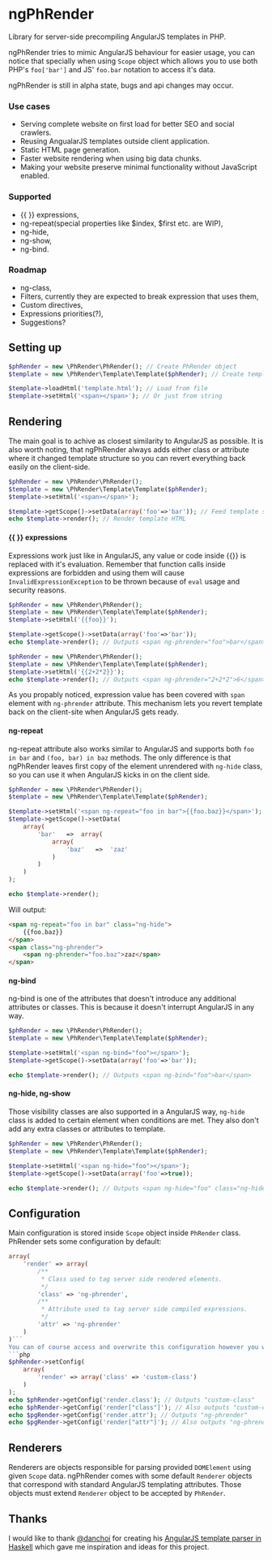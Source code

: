 # ngPhRender

Library for server-side precompiling AngularJS templates in PHP.

ngPhRender tries to mimic AngularJS behaviour for easier usage, you can notice that specially when using `Scope` object
which allows you to use both PHP's `foo['bar']` and JS' `foo.bar` notation to access it's data.

ngPhRender is still in alpha state, bugs and api changes may occur.

### Use cases
* Serving complete website on first load for better SEO and social crawlers.
* Reusing AngualarJS templates outside client application.
* Static HTML page generation.
* Faster website rendering when using big data chunks.
* Making your website preserve minimal functionality without JavaScript enabled.

### Supported
* {{ }} expressions,
* ng-repeat(special properties like $index, $first etc. are WIP),
* ng-hide,
* ng-show,
* ng-bind.

### Roadmap
* ng-class,
* Filters, currently they are expected to break expression that uses them,
* Custom directives,
* Expressions priorities(?),
* Suggestions?

## Setting up 
```php
$phRender = new \PhRender\PhRender(); // Create PhRender object
$template = new \PhRender\Template\Template($phRender); // Create template

$template->loadHtml('template.html'); // Load from file
$template->setHtml('<span></span>'); // Or just from string
```

## Rendering
The main goal is to achive as closest similarity to AngularJS as possible. It is also worth noting, that ngPhRender always adds either class or attribute where it changed template structure so you can revert everything back easily on the client-side.
```php
$phRender = new \PhRender\PhRender();
$template = new \PhRender\Template\Template($phRender);
$template->setHtml('<span></span>');

$template->getScope()->setData(array('foo'=>'bar')); // Feed template scope with data
echo $template->render(); // Render template HTML
```

#### {{ }} expressions
Expressions work just like in AngularJS, any value or code inside {{}} is replaced with it's evaluation. Remember that function calls inside expressions are forbidden and using them will cause `InvalidExpressionException` to be thrown because of `eval` usage and security reasons.
```php
$phRender = new \PhRender\PhRender();
$template = new \PhRender\Template\Template($phRender);
$template->setHtml('{{foo}}');

$template->getScope()->setData(array('foo'=>'bar'));
echo $template->render(); // Outputs <span ng-phrender="foo">bar</span>
```
```php
$phRender = new \PhRender\PhRender();
$template = new \PhRender\Template\Template($phRender);
$template->setHtml('{{2+2*2}}');
echo $template->render(); // Outputs <span ng-phrender="2+2*2">6</span>
```
As you propably noticed, expression value has been covered with `span` element with `ng-phrender` attribute. This mechanism lets you revert template back on the client-site when AngularJS gets ready.
#### ng-repeat
ng-repeat attribute also works similar to AngularJS and supports both `foo in bar` and `(foo, bar) in baz` methods. The only difference is that ngPhRender leaves first copy of the element unrendered with `ng-hide` class, so you can use it when AngularJS kicks in on the client side.

```php
$phRender = new \PhRender\PhRender();
$template = new \PhRender\Template\Template($phRender);

$template->setHtml('<span ng-repeat="foo in bar">{{foo.baz}}</span>');
$template->getScope()->setData(
	array(
    	'bar'   =>  array(
        	array(
            	'baz'   =>  'zaz'
            )
        )
	)
);

echo $template->render();
```
Will output:
```html
<span ng-repeat="foo in bar" class="ng-hide">
	{{foo.baz}}
</span>
<span class="ng-phrender">
	<span ng-phrender="foo.baz">zaz</span>
</span>
```
#### ng-bind
ng-bind is one of the attributes that doesn't introduce any additional attributes or classes. This is because it doesn't interrupt AngularJS in any way.

```php
$phRender = new \PhRender\PhRender();
$template = new \PhRender\Template\Template($phRender);

$template->setHtml('<span ng-bind="foo"></span>');
$template->getScope()->setData(array('foo'=>'bar'));

echo $template->render(); // Outputs <span ng-bind="foo">bar</span>
```
#### ng-hide, ng-show
Those visibility classes are also supported in a AngularJS way, `ng-hide` class is added to certain element when conditions are met. They also don't add any extra classes or attributes to template.

```php
$phRender = new \PhRender\PhRender();
$template = new \PhRender\Template\Template($phRender);

$template->setHtml('<span ng-hide="foo"></span>');
$template->getScope()->setData(array('foo'=>true));

echo $template->render(); // Outputs <span ng-hide="foo" class="ng-hide">bar</span>
```
## Configuration

Main configuration is stored inside `Scope` object inside `PhRender` class.
PhRender sets some configuration by default:
```php
array(
	'render' => array(
        /**
         * Class used to tag server side rendered elements.
         */
        'class' => 'ng-phrender',
        /**
         * Attribute used to tag server side compiled expressions.
         */
        'attr' => 'ng-phrender'
  	)
)```
You can of course access and overwrite this configuration however you want:
```php
$phRender->setConfig(
    array(
        'render' => array('class' => 'custom-class')
    )
);
echo $phRender->getConfig('render.class'); // Outputs "custom-class"
echo $phRender->getConfig('render["class"]'); // Also outputs "custom-class"
echo $pgRender->getConfig('render.attr'); // Outputs "ng-phrender"
echo $pgRender->getConfig('render["attr"]'); // Also outputs "ng-phrender"
```

## Renderers
Renderers are objects responsible for parsing provided `DOMElement` using given `Scope` data. ngPhRender comes with some default `Renderer` objects that correspond with standard AngularJS templating attributes. Those objects must extend `Renderer` object to be accepted by `PhRender`.


## Thanks
I would like to thank [@danchoi](https://github.com/danchoi) for creating his [AngularJS template parser in Haskell](https://github.com/danchoi/ngrender) which gave me inspiration and ideas for this project.
